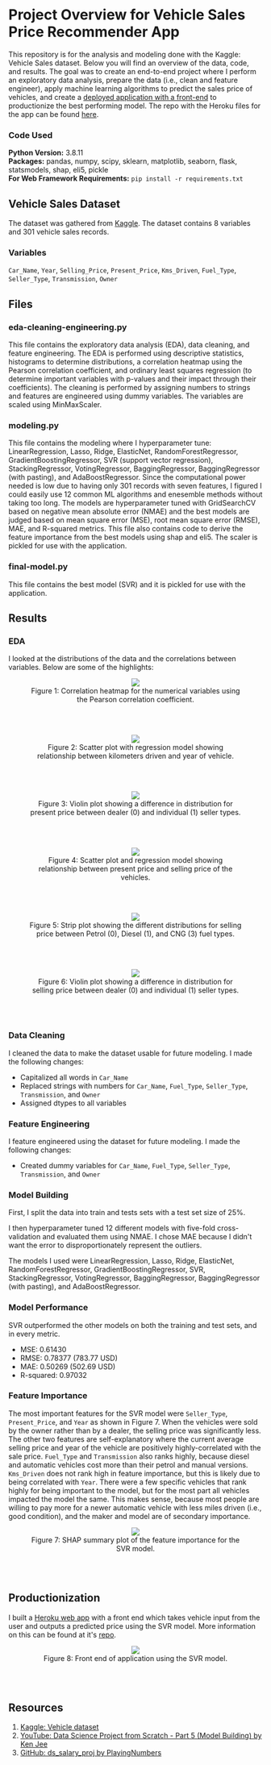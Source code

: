 # Project Overview for Vehicle Sales Price Recommender App

This repository is for the analysis and modeling done with the Kaggle: Vehicle Sales dataset. Below you will find an overview of the data, code, and results. The goal was to create an end-to-end project where I perform an exploratory data analysis, prepare the data (i.e., clean and feature engineer), apply machine learning algorithms to predict the sales price of vehicles, and create a [deployed application with a front-end](https://recommend-vehicle-price.herokuapp.com/) to productionize the best performing model. The repo with the Heroku files for the app can be found [here](https://github.com/MichaelBryantDS/vehicle-price-rec-app).

### Code Used 

**Python Version:** 3.8.11 <br />
**Packages:** pandas, numpy, scipy, sklearn, matplotlib, seaborn, flask, statsmodels, shap, eli5, pickle<br />
**For Web Framework Requirements:**  ```pip install -r requirements.txt```  

## Vehicle Sales Dataset

The dataset was gathered from [Kaggle](https://www.kaggle.com/nehalbirla/vehicle-dataset-from-cardekho). The dataset contains 8 variables and 301 vehicle sales records.

### Variables

`Car_Name`, `Year`, `Selling_Price`, `Present_Price`, `Kms_Driven`, `Fuel_Type`, `Seller_Type`, `Transmission`, `Owner`

## Files

### eda-cleaning-engineering.py

This file contains the exploratory data analysis (EDA), data cleaning, and feature engineering. The EDA is performed using descriptive statistics, histograms to determine distributions, a correlation heatmap using the Pearson correlation coefficient, and ordinary least squares regression (to determine important variables with p-values and their impact through their coefficients). The cleaning is performed by assigning numbers to strings and features are engineered using dummy variables. The variables are scaled using MinMaxScaler.

### modeling.py

This file contains the modeling where I hyperparameter tune: LinearRegression, Lasso, Ridge, ElasticNet, RandomForestRegressor, GradientBoostingRegressor, SVR (support vector regression), StackingRegressor, VotingRegressor, BaggingRegressor, BaggingRegressor (with pasting), and AdaBoostRegressor. Since the computational power needed is low due to having only 301 records with seven features, I figured I could easily use 12 common ML algorithms and enesemble methods without taking too long. The models are hyperparameter tuned with GridSearchCV based on negative mean absolute error (NMAE) and the best models are judged based on mean square error (MSE), root mean square error (RMSE), MAE, and R-squared metrics. This file also contains code to derive the feature importance from the best models using shap and eli5. The scaler is pickled for use with the application.

### final-model.py

This file contains the best model (SVR) and it is pickled for use with the application.

## Results

### EDA

I looked at the distributions of the data and the correlations between variables. Below are some of the highlights:

<div align="center">
  
<figure>
<img src="images/corr-heatmap.jpg"><br/>
  <figcaption>Figure 1: Correlation heatmap for the numerical variables using the Pearson correlation coefficient.</figcaption>
</figure>
<br/><br/>
  
</div>

<div align="center">
  
<figure>
<img src="images/kms-year.jpg"><br/>
  <figcaption>Figure 2: Scatter plot with regression model showing relationship between kilometers driven and year of vehicle.</figcaption>
</figure>
<br/><br/>
  
</div>

<div align="center">
  
<figure>
<img src="images/present-price-seller-type.jpg"><br/>
  <figcaption>Figure 3: Violin plot showing a difference in distribution for present price between dealer (0) and individual (1) seller types.</figcaption>
</figure>
<br/><br/>
  
</div>

<div align="center">
  
<figure>
<img src="images/present-price-selling-price.jpg"><br/>
  <figcaption>Figure 4: Scatter plot and regression model showing relationship between present price and selling price of the vehicles.</figcaption>
</figure>
<br/><br/>
  
</div>

<div align="center">
  
<figure>
<img src="images/selling-price-fuel-type.jpg"><br/>
  <figcaption>Figure 5: Strip plot showing the different distributions for selling price between Petrol (0), Diesel (1), and CNG (3) fuel types.</figcaption>
</figure>
<br/><br/>
  
</div>

<div align="center">
  
<figure>
<img src="images/selling-price-seller-type.jpg"><br/>
  <figcaption>Figure 6: Violin plot showing a difference in distribution for selling price between dealer (0) and individual (1) seller types.</figcaption>
</figure>
<br/><br/>
  
</div>

### Data Cleaning

I cleaned the data to make the dataset usable for future modeling. I made the following changes:
* Capitalized all words in `Car_Name`
* Replaced strings with numbers for `Car_Name`, `Fuel_Type`, `Seller_Type`, `Transmission`, and `Owner`
* Assigned dtypes to all variables

### Feature Engineering

I feature engineered using the dataset for future modeling. I made the following changes:
* Created dummy variables for `Car_Name`, `Fuel_Type`, `Seller_Type`, `Transmission`, and `Owner`

### Model Building

First, I split the data into train and tests sets with a test set size of 25%.

I then hyperparameter tuned 12 different models with five-fold cross-validation and evaluated them using NMAE. I chose MAE because I didn't want the error to disproportionately represent the outliers.

The models I used were LinearRegression, Lasso, Ridge, ElasticNet, RandomForestRegressor, GradientBoostingRegressor, SVR, StackingRegressor, VotingRegressor, BaggingRegressor, BaggingRegressor (with pasting), and AdaBoostRegressor.

### Model Performance

SVR outperformed the other models on both the training and test sets, and in every metric. <br />
* MSE: 0.61430
* RMSE: 0.78377 (783.77 USD)
* MAE: 0.50269 (502.69 USD)
* R-squared: 0.97032

### Feature Importance

The most important features for the SVR model were `Seller_Type`, `Present_Price`, and `Year` as shown in Figure 7. When the vehicles were sold by the owner rather than by a dealer, the selling price was significantly less. The other two features are self-explanatory where the current average selling price and year of the vehicle are positively highly-correlated with the sale price. `Fuel_Type` and `Transmission` also ranks highly, because diesel and automatic vehicles cost more than their petrol and manual versions. `Kms_Driven` does not rank high in feature importance, but this is likely due to being correlated with `Year`. There were a few specific vehicles that rank highly for being important to the model, but for the most part all vehicles impacted the model the same. This makes sense, because most people are willing to pay more for a newer automatic vehicle with less miles driven (i.e., good condition), and the maker and model are of secondary importance.

<div align="center">
  
<figure>
<img src="images/shap-results.jpg"><br/>
  <figcaption>Figure 7: SHAP summary plot of the feature importance for the SVR model.</figcaption>
</figure>
<br/><br/>
  
</div>

## Productionization

I built a [Heroku web app](https://predict-vehicle-price.herokuapp.com/) with a front end which takes vehicle input from the user and outputs a predicted price using the SVR model. More information on this can be found at it's [repo](https://github.com/MichaelBryantDS/vehicle-price-pred-app).

<div align="center">
  
<figure>
<img src="images/vehicle-deployment.gif"><br/>
  <figcaption>Figure 8: Front end of application using the SVR model.</figcaption>
</figure>
<br/><br/>
  
</div>

## Resources

1. [Kaggle: Vehicle dataset](https://www.kaggle.com/nehalbirla/vehicle-dataset-from-cardekho)
2. [YouTube: Data Science Project from Scratch - Part 5 (Model Building) by Ken Jee](https://www.youtube.com/watch?v=7O4dpR9QMIM)
3. [GitHub: ds_salary_proj by PlayingNumbers](https://github.com/PlayingNumbers/ds_salary_proj)

